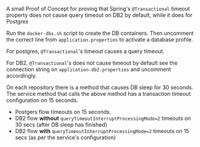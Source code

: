 A small Proof of Concept for proving that Spring's `@Transactional` timeout property does not cause query timeout on DB2 by default, while it does for Postgres

Run the `docker-dbs.sh` script to create the DB containers.
Then uncomment the correct line from `application.properties` to activate a database profile.

For postgres, `@Transactional`'s timeout causes a query timeout.

For DB2, `@Transactional`'s does not cause timeout by default see the connection 
string on `application-db2.properties` and uncomment accordingly.

On each repository there is a method that causes DB sleep for 30 seconds.
The service method that calls the above method has a transaction timeout configuration on 15 seconds.
* Postgers flow timeouts on 15 seconds.
* DB2 flow **without** `queryTimeoutInterruptProcessingMode=2` timeouts on 30 secs (after DB sleep has finished)
* DB2 flow **with** `queryTimeoutInterruptProcessingMode=2` timeouts on 15 secs (as per the service's configuration)